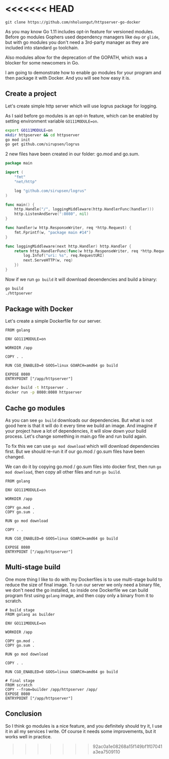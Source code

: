 
<<<<<<< HEAD
=======

```
git clone https://github.com/nholuongut/httpserver-go-docker
```
As you may know Go 1.11 includes opt-in feature for versioned modules. Before go modules Gophers used dependency managers like `dep` or `glide`, but with go modules you don't need a 3rd-party manager as they are included into standard `go` toolchain.

Also modules allow for the deprecation of the GOPATH, which was a blocker for some newcomers in Go.

I am going to demonstrate how to enable go modules for your program and then package it with Docker. And you will see how easy it is.

## Create a project

Let's create simple http server which will use logrus package for logging.

As I said before go modules is an opt-in feature, which can be enabled by setting environment variable `GO111MODULE=on`.

```bash
export GO111MODULE=on
mkdir httpserver && cd httpserver
go mod init
go get github.com/sirupsen/logrus
```

2 new files have been created in our folder: go.mod and go.sum.

```go
package main

import (
	"fmt"
	"net/http"

	log "github.com/sirupsen/logrus"
)

func main() {
	http.Handle("/", loggingMiddleware(http.HandlerFunc(handler)))
	http.ListenAndServe(":8080", nil)
}

func handler(w http.ResponseWriter, req *http.Request) {
	fmt.Fprintf(w, "package main #14")
}

func loggingMiddleware(next http.Handler) http.Handler {
	return http.HandlerFunc(func(w http.ResponseWriter, req *http.Request) {
		log.Infof("uri: %s", req.RequestURI)
		next.ServeHTTP(w, req)
	})
}
```

Now if we run `go build` it will download deoendencies and build a binary:

```bash
go build
./httpserver
```

## Package with Docker

Let's create a simple Dockerfile for our server.

```
FROM golang

ENV GO111MODULE=on

WORKDIR /app

COPY . .

RUN CGO_ENABLED=0 GOOS=linux GOARCH=amd64 go build

EXPOSE 8080
ENTRYPOINT ["/app/httpserver"]
```

```bash
docker build -t httpserver .
docker run -p 8080:8080 httpserver
```

## Cache go modules

As you can see `go build` downloads our dependencies. But what is not good here is that it will do it every time we build an image. And imagine if your project have a lot of dependencies, it will slow down your build process. Let's change something in main.go file and run build again.

To fix this we can use `go mod download` which will download dependencies first. But we should re-run it if our go.mod / go.sum files have been changed.

We can do it by copying go.mod / go.sum files into docker first, then run `go mod download`, then copy all other files and run `go build`.

```
FROM golang

ENV GO111MODULE=on

WORKDIR /app

COPY go.mod .
COPY go.sum .

RUN go mod download

COPY . .

RUN CGO_ENABLED=0 GOOS=linux GOARCH=amd64 go build

EXPOSE 8080
ENTRYPOINT ["/app/httpserver"]
```

## Multi-stage build

One more thing I like to do with my Dockerfiles is to use multi-stage build to reduce the size of final image. To run our server we only need a binary file, we don't need the go installed, so inside one Dockerfile we can build program first using `golang` image, and then copy only a binary from it to scratch.

```
# build stage
FROM golang as builder

ENV GO111MODULE=on

WORKDIR /app

COPY go.mod .
COPY go.sum .

RUN go mod download

COPY . .

RUN CGO_ENABLED=0 GOOS=linux GOARCH=amd64 go build

# final stage
FROM scratch
COPY --from=builder /app/httpserver /app/
EXPOSE 8080
ENTRYPOINT ["/app/httpserver"]
```

## Conclusion

So I think go modules is a nice feature, and you definitely should try it, I use it in all my services I write. Of course it needs some improvements, but it works well in practice.

>>>>>>> 92ac0a1e08268a15f149bf1f07041a3ea7509110
